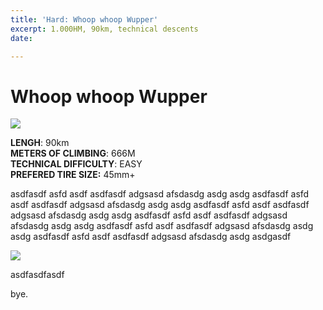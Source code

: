 ```yaml
---
title: 'Hard: Whoop whoop Wupper'
excerpt: 1.000HM, 90km, technical descents
date: 

---
```

# Whoop whoop Wupper

![](/upload/2021-08-15-image_f-s.jpeg)

**LENGH**: 90km  
**METERS OF CLIMBING**: 666M  
**TECHNICAL DIFFICULTY**: EASY  
**PREFERED TIRE SIZE:** 45mm+   
 

asdfasdf asfd asdf asdfasdf adgsasd afsdasdg asdg asdg asdfasdf asfd asdf asdfasdf adgsasd afsdasdg asdg asdg asdfasdf asfd asdf asdfasdf adgsasd afsdasdg asdg asdg asdfasdf asfd asdf asdfasdf adgsasd afsdasdg asdg asdg asdfasdf asfd asdf asdfasdf adgsasd afsdasdg asdg asdg asdfasdf asfd asdf asdfasdf adgsasd afsdasdg asdg asdgasdf

![](/upload/2021-08-15-image_f-s.jpeg)

asdfasdfasdf 

bye. 